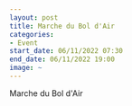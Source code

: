 ```yaml
---
layout: post
title: Marche du Bol d'Air
categories:
- Event
start_date: 06/11/2022 07:30
end_date: 06/11/2022 19:00
image: ~
---
```


Marche du Bol d'Air

